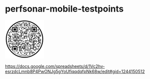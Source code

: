 # perfsonar-mobile-testpoints

<img src="umich-perfsonar-mobile-testing.png" alt="drawing" width="128"/>

https://docs.google.com/spreadsheets/d/1Vc2hv-esrzdcLmnb8P4PwONJg5gYoUfiqqdqfpNk68w/edit#gid=1244150512
